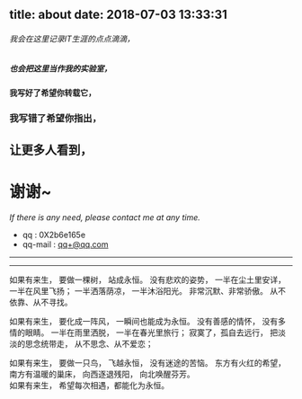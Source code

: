 title: about
date: 2018-07-03 13:33:31
---
###### 我会在这里记录IT生涯的点点滴滴，
##### 也会把这里当作我的实验室，
#### 我写好了希望你转载它，
### 我写错了希望你指出，
## 让更多人看到，
# 谢谢~

*If there is any need, please contact me at any time.*

* qq : 0X2b6e165e
* qq-mail : qq+@qq.com


----- ----- ----- -----
----- ----- ----- -----


如果有来生，
要做一棵树，
站成永恒。
没有悲欢的姿势，
一半在尘土里安详，
一半在风里飞扬；
一半洒落荫凉，
一半沐浴阳光。
非常沉默、非常骄傲。
从不依靠、从不寻找。
   
如果有来生，
要化成一阵风，
一瞬间也能成为永恒。
没有善感的情怀，
没有多情的眼睛。
一半在雨里洒脱，
一半在春光里旅行；
寂寞了，孤自去远行，
把淡淡的思念统带走，
从不思念、从不爱恋；
   
如果有来生，
要做一只鸟，
飞越永恒，
没有迷途的苦恼。
东方有火红的希望，
南方有温暖的巢床， 
向西逐退残阳，
向北唤醒芬芳。  
如果有来生， 
希望每次相遇，都能化为永恒。